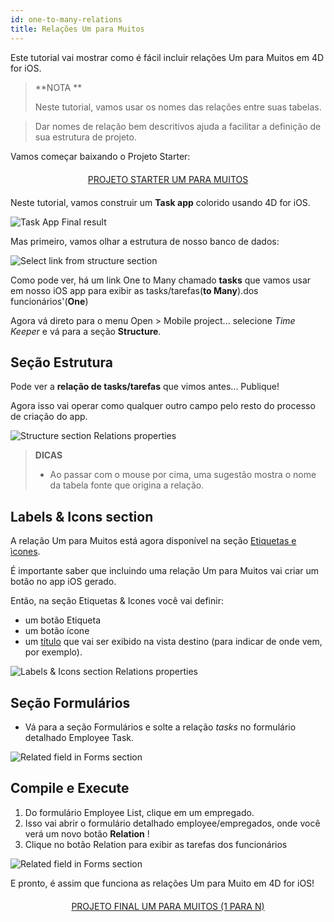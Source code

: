 ```yaml
---
id: one-to-many-relations
title: Relações Um para Muitos
---
```


Este tutorial vai mostrar como é fácil incluir relações Um para Muitos em 4D for iOS.


> **NOTA **
> 
> Neste tutorial, vamos usar os nomes das relações entre suas tabelas.

> Dar nomes de relação bem descritivos ajuda a facilitar a definição de sua estrutura de projeto.


Vamos começar baixando o Projeto Starter:

<div markdown="1" style="text-align: center; margin-top: 20px; margin-bottom: 20px">
<a class="button"
href="https://github.com/4d-go-mobile/tutorial-OneToManyRelations/archive/c006015afeb0e134d872152f53b8cd5e4dcb59bb.zip">PROJETO STARTER UM PARA MUITOS</a>
</div>

Neste tutorial, vamos construir um **Task app** colorido usando 4D for iOS.

![Task App Final result](assets/en/relations/4D-for-iOS-dark-mode-card-relation-ios-13.gif)

Mas primeiro, vamos olhar a estrutura de nosso banco de dados:

![Select link from structure section](assets/en/relations/Database-1-to-N-relations-4D-for-iOS.png)

Como pode ver, há um link  One to Many chamado **tasks** que vamos usar em nosso iOS app para exibir as tasks/tarefas(**to Many**).dos funcionários'(**One**)

Agora vá direto para o menu Open > Mobile project... selecione *Time Keeper* e vá para a seção  **Structure**.

## Seção Estrutura

Pode ver a **relação de tasks/tarefas** que vimos antes... Publique!

Agora isso vai operar como qualquer outro campo pelo resto do processo de criação do app.

![Structure section Relations properties](assets/en/relations/Structure-section-relations-4D-for-iOS.png)

> **DICAS**
> 
> * Ao passar com o mouse por cima, uma sugestão mostra o nome da tabela fonte que origina a relação.


## Labels & Icons section

A relação Um para Muitos está agora disponível na seção [Etiquetas e ìcones](labels-and-icons.html).

É importante saber que incluindo uma relação Um para Muitos vai criar um botão no app iOS gerado.

Então, na seção Etiquetas & Icones você vai definir:

* um botão Etiqueta
* um botão ícone
* um [título](one-to-n-relations-title-definition.html) que vai ser exibido na vista destino (para indicar de onde vem, por exemplo).

![Labels & Icons section Relations properties](assets/en/project-editor/Relations-properties-Labels-icons-section-4D-for-iOS.png)

## Seção Formulários

* Vá para a seção Formulários e solte a relação *tasks* no formulário detalhado Employee Task.

![Related field in Forms section](assets/en/relations/1-to-n-relations-forms-section.png)

## Compile e Execute

1. Do formulário Employee List, clique em um empregado.
2. Isso vai abrir o formulário detalhado employee/empregados, onde você verá um novo botão **Relation** !
3. Clique no botão Relation para exibir as tarefas dos funcionários

![Related field in Forms section](assets/en/relations/One-to-n-relations-task-ios-app.png)

E pronto, é assim que funciona as relações Um para Muito em 4D for iOS!

<div markdown="1" style="text-align: center; margin-top: 20px; margin-bottom: 20px">
<a class="button"
href="https://github.com/4d-go-mobile/tutorial-OneToManyRelations/releases/latest/download/tutorial-OneToManyRelations.zip">PROJETO FINAL UM PARA MUITOS (1 PARA N)</a>
</div>
